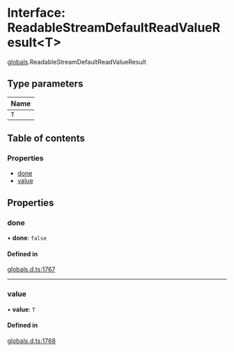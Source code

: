 # Interface: ReadableStreamDefaultReadValueResult<T\>

[globals](../modules/globals.md).ReadableStreamDefaultReadValueResult

## Type parameters

| Name |
| :------ |
| `T` |

## Table of contents

### Properties

- [done](globals.ReadableStreamDefaultReadValueResult.md#done)
- [value](globals.ReadableStreamDefaultReadValueResult.md#value)

## Properties

### done

• **done**: ``false``

#### Defined in

[globals.d.ts:1767](https://github.com/goodcodedev/bun-types/blob/8bd1b3a/globals.d.ts#L1767)

___

### value

• **value**: `T`

#### Defined in

[globals.d.ts:1768](https://github.com/goodcodedev/bun-types/blob/8bd1b3a/globals.d.ts#L1768)
